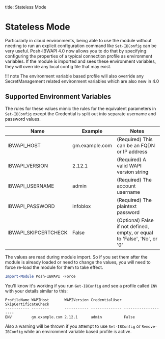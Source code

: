 title: Stateless Mode

# Stateless Mode

Particularly in cloud environments, being able to use the module without needing to run an explicit configuration command like `Set-IBConfig` can be very useful. Posh-IBWAPI 4.0 now allows you to do that by specifying configuring the properties of a typical connection profile as environment variables. If the module is imported and sees these environment variables, they will override any local config file that may exist.

!!! note
    The environment variable based profile will also override any SecretManagement related environment variables which are also new in 4.0

## Supported Environment Variables

The rules for these values mimic the rules for the equivalent parameters in `Set-IBConfig` except the Credential is split out into separate username and password values.

| Name                 | Example        | Notes |
| ----                 | -------        | ----- |
| IBWAPI_HOST          | gm.example.com | (Required) This can be an FQDN or IP address |
| IBWAPI_VERSION       | 2.12.1         | (Required) A valid WAPI version string |
| IBWAPI_USERNAME      | admin          | (Required) The account username |
| IBWAPI_PASSWORD      | infoblox       | (Required) The plaintext password |
| IBWAPI_SKIPCERTCHECK | False          | (Optional) False if not defined, empty, or equal to 'False', 'No', or '0' |

The values are read during module import. So if you set them after the module is already loaded or need to change the values, you will need to force re-load the module for them to take effect.

```powershell
Import-Module Posh-IBWAPI -Force
```

You'll know it's working if you run `Get-IBConfig` and see a profile called `ENV` with your details similar to this:

```ps1con
ProfileName WAPIHost       WAPIVersion CredentialUser SkipCertificateCheck
----------- --------       ----------- -------------- --------------------
ENV         gm.example.com 2.12.1      admin          False
```

Also a warning will be thrown if you attempt to use `Set-IBConfig` or `Remove-IBConfig` while an environment variable based profile is active.
